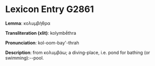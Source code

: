 # Lexicon Entry G2861

**Lemma**: κολυμβήθρα

**Transliteration (xlit)**: kolymbḗthra

**Pronunciation**: kol-oom-bay'-thrah

**Description**:
from κολυμβάω; a diving-place, i.e. pond for bathing (or swimming):--pool.
